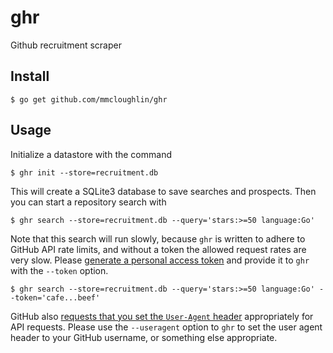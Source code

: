 # ghr

Github recruitment scraper

## Install

    $ go get github.com/mmcloughlin/ghr

## Usage

Initialize a datastore with the command

    $ ghr init --store=recruitment.db

This will create a SQLite3 database to save searches and prospects.  Then you
can start a repository search with

    $ ghr search --store=recruitment.db --query='stars:>=50 language:Go'

Note that this search will run slowly, because `ghr` is written to adhere to
GitHub API rate limits, and without a token the allowed request rates are very
slow. Please [generate a personal access
token](https://help.github.com/articles/creating-an-access-token-for-command-line-use/)
and provide it to `ghr` with the `--token` option.

    $ ghr search --store=recruitment.db --query='stars:>=50 language:Go' --token='cafe...beef'

GitHub also [requests that you set the `User-Agent`
header](https://developer.github.com/v3/#user-agent-required) appropriately
for API requests. Please use the `--useragent` option to `ghr` to set the user
agent header to your GitHub username, or something else appropriate.
